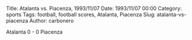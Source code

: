 Title: Atalanta vs. Piacenza, 1993/11/07
Date: 1993/11/07 00:00
Category: sports
Tags: football, football scores, Atalanta, Piacenza
Slug: atalanta-vs-piacenza
Author: carbonero


Atalanta 0 - 0 Piacenza
